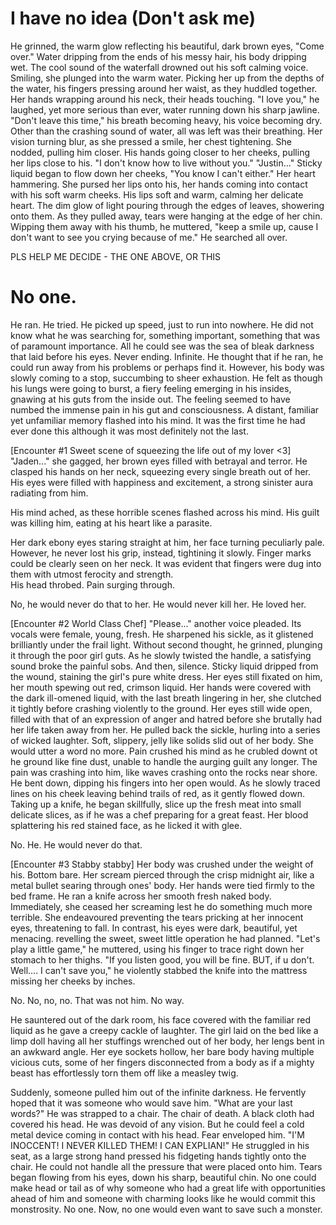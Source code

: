 # I have no idea (Don't ask me)
He grinned, the warm glow reflecting his beautiful, dark brown eyes, "Come over." 
Water dripping from the ends of his messy hair, his body dripping wet. The cool sound of the waterfall drowned out his soft calming voice. 
Smiling, she plunged into the warm water. Picking her up from the depths of the water, his fingers pressing around her waist, as they huddled together. Her hands wrapping around his neck, their heads touching. 
"I love you," he laughed, yet more serious than ever, water running down his sharp jawline. 
"Don't leave this time," his breath becoming heavy, his voice becoming dry. Other than the crashing sound of water, all was left was their breathing. Her vision turning blur, as she pressed a smile, her chest tightening. She nodded, pulling him closer. 
His hands going closer to her cheeks, pulling her lips close to his. "I don't know how to live without you." 
"Justin..." Sticky liquid began to flow down her cheeks, "You know I can't either." Her heart hammering. She pursed her lips onto his, her hands coming into contact with his soft warm cheeks. 
His lips soft and warm, calming her delicate heart. The dim glow of light pouring through the edges of leaves, showering onto them. As they pulled away, tears were hanging at the edge of her chin. Wipping them away with his thumb, he muttered, "keep a smile up, cause I don't want to see you crying because of me."
He searched all over. 


PLS HELP ME DECIDE - THE ONE ABOVE, OR THIS

# No one. 
He ran. He tried. 
He picked up speed, just to run into nowhere. 
He did not know what he was searching for, something important, something that was of paramount importance. 
All he could see was the sea of bleak darkness that laid before his eyes. 
Never ending. Infinite. 
He thought that if he ran, he could run away from his problems or perhaps find it. However, his body was slowly coming to a stop, succumbing to sheer exhaustion. 
He felt as though his lungs were going to burst, a fiery feeling emerging in his insides, gnawing at his guts from the inside out.
The feeling seemed to have numbed the immense pain in his gut and consciousness. 
A distant, familiar yet unfamiliar memory flashed into his mind. It was the first time he had ever done this although it was most definitely not the last. 

[Encounter #1 Sweet scene of squeezing the life out of my lover <3]
"Jaden..." she gagged, her brown eyes filled with betrayal and terror. He clasped his hands on her neck, squeezing every single breath out of her. His eyes were filled with happiness and excitement, a strong sinister aura radiating from him.

His mind ached, as these horrible scenes flashed across his mind. His guilt was killing him, eating at his heart like a parasite. 

Her dark ebony eyes staring straight at him, her face turning peculiarly pale. However, he never lost his grip, instead, tightining it slowly. Finger marks could be clearly seen on her neck. It was evident that fingers were dug into them with utmost ferocity and strength.  
His head throbed. Pain surging through. 

No, he would never do that to her. 
He would never kill her. 
He loved her. 

[Encounter #2 World Class Chef]
"Please..." another voice pleaded. Its vocals were female, young, fresh. He sharpened his sickle, as it glistened brilliantly under the frail light. Without second thought, he grinned, plunging it through the poor girl guts. As he slowly twisted the handle, a satisfying sound broke the painful sobs. And then, silence. Sticky liquid dripped from the wound, staining the girl's pure white dress. Her eyes still fixated on him, her mouth spewing out red, crimson liquid. Her hands were covered with the dark ill-omened liquid, with the last breath lingering in her, she clutched it tightly before crashing violently to the ground. 
Her eyes still wide open, filled with that of an expression of anger and hatred before she brutally had her life taken away from her. 
He pulled back the sickle, hurling into a series of wicked laughter. Soft, slippery, jelly like solids slid out of her body. She would utter a word no more. Pain crushed his mind as he crubled downt ot he ground like fine dust, unable to handle the aurging guilt any longer. The pain was crashing into him, like waves crashing onto the rocks near shore. He bent down, dipping his fingers into her open would. As he slowly traced lines on his cheek leaving behind trails of red, as it gently flowed down. 
Taking up a knife, he began skillfully, slice up the fresh meat into small delicate slices, as if he was a chef preparing for a great feast. Her blood splattering his red stained face, as he licked it with glee. 

No. 
He. He would never do that. 

[Encounter #3 Stabby stabby] 
Her body was crushed under the weight of his. Bottom bare. Her scream pierced through the crisp midnight air, like a metal bullet searing through ones' body. Her hands were tied firmly to the bed frame. He ran a knife across her smooth fresh naked body. Immediately, she ceased her screaming lest he do something much more terrible. She endeavoured preventing the tears pricking at her innocent eyes, threatening to fall. In contrast, his eyes were dark, beautiful, yet menacing. revelling the sweet, sweet little operation he had planned. 
"Let's play a little game," he muttered, using his finger to trace right down her stomach to her thighs. "If you listen good, you will be fine. BUT, if u don't. Well.... I can't save you," he violently stabbed the knife into the mattress missing her cheeks by inches. 

No. No, no, no. 
That was not him. 
No way. 

He sauntered out of the dark room, his face covered with the familiar red liquid as he gave a creepy cackle of laughter. 
The girl laid on the bed like a limp doll having all her stuffings wrenched out of her body, her lengs bent in an awkward angle. Her eye sockets hollow, her bare body having multiple vicious cuts, some of her fingers disconnected from a body as if a mighty beast has effortlessly torn them off like a measley twig. 


Suddenly, someone pulled him out of the infinite darkness. He fervently hoped that it was someone who would save him. 
"What are your last words?" 
He was strapped to a chair. The chair of death. 
A black cloth had covered his head. 
He was devoid of any vision. But he could feel a cold metal device coming in contact with his head. 
Fear enveloped him. 
"I'M INOCCENT! I NEVER KILLED THEM! I CAN EXPLIAN!" He struggled in his seat, as a large strong hand pressed his fidgeting hands tightly onto the chair. He could not handle all the pressure that were placed onto him. Tears began flowing from his eyes, down his sharp, beautiful chin. No one could make head or tail as of why someone who had a great life with opportunities ahead of him and someone with charming looks like he would commit this monstrosity. No one. Now, no one would even want to save such a monster. 
